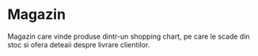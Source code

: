 # Magazin
Magazin care vinde produse dintr-un shopping chart, pe care le scade din stoc si ofera deteaii despre livrare clientilor.
